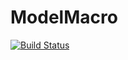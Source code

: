 # ModelMacro

[![Build Status](https://github.com/rvignolo/ModelMacro.jl/workflows/CI/badge.svg)](https://github.com/rvignolo/ModelMacro.jl/actions)
